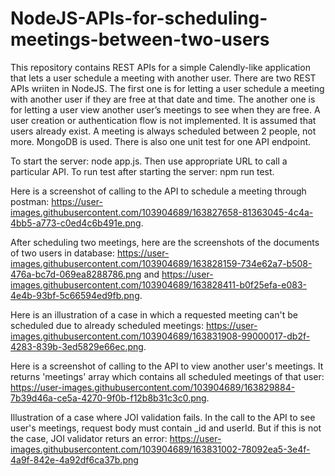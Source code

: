 ﻿# NodeJS-APIs-for-scheduling-meetings-between-two-users
This repository contains REST APIs for a simple Calendly-like application that lets a user schedule a meeting with another user.
There are two REST APIs wriiten in NodeJS. The first one is for letting a user schedule a meeting with another user if they are free at that date and time.
The another one is for letting a user view another user’s meetings to see when they are free.
A user creation or authentication flow is not implemented. It is assumed that users already exist.
A meeting is always scheduled between 2 people, not more.
MongoDB is used.
There is also one unit test for one API endpoint.

To start the server: node app.js.
Then use appropriate URL to call a particular API.
To run test after starting the server: npm run test.

Here is a screenshot of calling to the API to schedule a meeting through postman: https://user-images.githubusercontent.com/103904689/163827658-81363045-4c4a-4bb5-a773-c0ed4c6b491e.png.

After scheduling two meetings, here are the screenshots of the documents of two users in database: https://user-images.githubusercontent.com/103904689/163828159-734e62a7-b508-476a-bc7d-069ea8288786.png and https://user-images.githubusercontent.com/103904689/163828411-b0f25efa-e083-4e4b-93bf-5c66594ed9fb.png.

Here is an illustration of a case in which a requested meeting can't be scheduled due to already scheduled meetings: https://user-images.githubusercontent.com/103904689/163831908-99000017-db2f-4283-839b-3ed5829e66ec.png.

Here is a screenshot of calling to the API to view another user's meetings. It returns 'meetings' array which contains all scheduled meetings of that user: https://user-images.githubusercontent.com/103904689/163829884-7b39d46a-ce5a-4270-9f0b-f12b8b31c3c0.png.

Illustration of a case where JOI validation fails. In the call to the API to see user's meetings, request body must contain _id and userId. But if this is not the case, JOI validator returs an error: https://user-images.githubusercontent.com/103904689/163831002-78092ea5-3e4f-4a9f-842e-4a92df6ca37b.png
